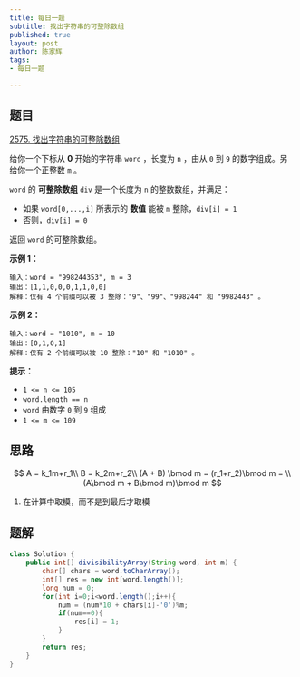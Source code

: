 ```yaml
---
title: 每日一题
subtitle: 找出字符串的可整除数组
published: true
layout: post
author: 陈家辉
tags:
- 每日一题

---
```


## 题目

[2575. 找出字符串的可整除数组](https://leetcode.cn/problems/find-the-divisibility-array-of-a-string/)

给你一个下标从 **0** 开始的字符串 `word` ，长度为 `n` ，由从 `0` 到 `9` 的数字组成。另给你一个正整数 `m` 。

`word` 的 **可整除数组** `div` 是一个长度为 `n` 的整数数组，并满足：

- 如果 `word[0,...,i]` 所表示的 **数值** 能被 `m` 整除，`div[i] = 1`
- 否则，`div[i] = 0`

返回 `word` 的可整除数组。

 

**示例 1：**

```
输入：word = "998244353", m = 3
输出：[1,1,0,0,0,1,1,0,0]
解释：仅有 4 个前缀可以被 3 整除："9"、"99"、"998244" 和 "9982443" 。
```

**示例 2：**

```
输入：word = "1010", m = 10
输出：[0,1,0,1]
解释：仅有 2 个前缀可以被 10 整除："10" 和 "1010" 。
```

 

**提示：**

- `1 <= n <= 105`
- `word.length == n`
- `word` 由数字 `0` 到 `9` 组成
- `1 <= m <= 109`

## 思路

$$
A = k_1m+r_1\\
B = k_2m+r_2\\
(A + B) \bmod m = (r_1+r_2)\bmod m = 
\\(A\bmod m + B\bmod m)\bmod m
$$

1. 在计算中取模，而不是到最后才取模

## 题解

```java
class Solution {
    public int[] divisibilityArray(String word, int m) {
        char[] chars = word.toCharArray();
        int[] res = new int[word.length()];
        long num = 0;
        for(int i=0;i<word.length();i++){
            num = (num*10 + chars[i]-'0')%m;
            if(num==0){
                res[i] = 1;
            }
        }
        return res;
    }
}
```

